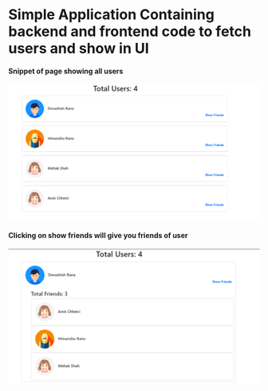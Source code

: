 # Simple Application Containing backend and frontend code to fetch users and show in UI

#### Snippet of page showing all users
![Image of Users](https://github.com/Dev786/SocialMedia_CMM/blob/main/Demo%20Images/Users%20View.PNG)

#### Clicking on show friends will give you friends of user
![Image of Show Friends](https://github.com/Dev786/SocialMedia_CMM/blob/main/Demo%20Images/Friends.PNG)
